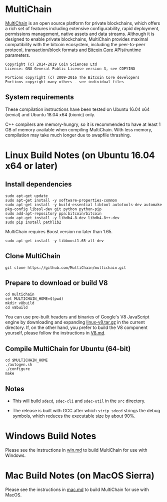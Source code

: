 MultiChain
==========

[MultiChain](http://www.multichain.com/) is an open source platform for private blockchains, which offers a rich set of features including extensive configurability, rapid deployment, permissions management, native assets and data streams. Although it is designed to enable private blockchains, MultiChain provides maximal compatibility with the bitcoin ecosystem, including the peer-to-peer protocol, transaction/block formats and [Bitcoin Core](https://bitcoin.org/en/bitcoin-core/) APIs/runtime parameters.

    Copyright (c) 2014-2019 Coin Sciences Ltd
    License: GNU General Public License version 3, see COPYING

    Portions copyright (c) 2009-2016 The Bitcoin Core developers
    Portions copyright many others - see individual files

System requirements
-------------------

These compilation instructions have been tested on Ubuntu 16.04 x64 (xenial) and Ubuntu 18.04 x64 (bionic) only.

C++ compilers are memory-hungry, so it is recommended to have at least 1 GB of memory available when compiling MultiChain. With less memory, compilation may take much longer due to swapfile thrashing.


Linux Build Notes (on Ubuntu 16.04 x64 or later)
=================

Install dependencies
--------------------

    sudo apt-get update
    sudo apt-get install -y software-properties-common
    sudo apt-get install -y build-essential libtool autotools-dev automake pkg-config libssl-dev git python python-pip
    sudo add-apt-repository ppa:bitcoin/bitcoin
    sudo apt-get install -y libdb4.8-dev libdb4.8++-dev
    sudo pip install pathlib2

MultiChain requires Boost version no later than 1.65.

    sudo apt-get install -y libboost1.65-all-dev

Clone MultiChain
----------------

    git clone https://github.com/MultiChain/multichain.git

Prepare to download or build V8
-------------------

    cd multichain
    set MULTICHAIN_HOME=$(pwd)
    mkdir v8build
    cd v8build
    
You can use pre-built headers and binaries of Google's V8 JavaScript engine by downloading and expanding [linux-v8.tar.gz](https://github.com/MultiChain/multichain-binaries/raw/master/linux-v8.tar.gz) in the current directory. If, on the other hand, you prefer to build the V8 component yourself, please follow the instructions in [V8.md](/V8.md/).

Compile MultiChain for Ubuntu (64-bit)
-----------------------------

    cd $MULTICHAIN_HOME
    ./autogen.sh
    ./configure
    make

Notes
-----

* This will build `sdecd`, `sdec-cli` and `sdec-util` in the `src` directory.

* The release is built with GCC after which `strip sdecd` strings the debug symbols, which reduces the executable size by about 90%.


Windows Build Notes
=====================

Please see the instructions in [win.md](/win.md/) to build MultiChain for use with Windows.


Mac Build Notes (on MacOS Sierra)
================

Please see the instructions in [mac.md](/mac.md/) to build MultiChain for use with MacOS.
